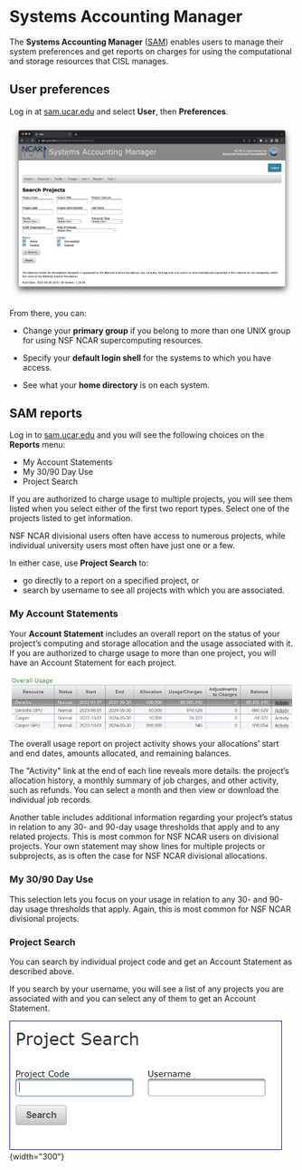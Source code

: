 # Systems Accounting Manager

The **Systems Accounting Manager** ([SAM](https://sam.ucar.edu/app/home)) enables users to manage their
system preferences and get reports on charges for using the
computational and storage resources that CISL manages.

## User preferences

Log in at [sam.ucar.edu](https://sam.ucar.edu/app/home) and
select **User**, then **Preferences**.

![](systems-accounting-manager/media/sam.png)

From there, you can:

- Change your **primary group** if you belong to more than one UNIX
  group for using NSF NCAR supercomputing resources.

- Specify your **default login shell** for the systems to which you have
  access.

- See what your **home directory** is on each system.

## SAM reports

Log in to [sam.ucar.edu](https://sam.ucar.edu/app/home) and you will see
the following choices on the **Reports** menu:

- My Account Statements
- My 30/90 Day Use
- Project Search

If you are authorized to charge usage to multiple projects, you will see
them listed when you select either of the first two report types. Select
one of the projects listed to get information.

NSF NCAR divisional users often have access to numerous projects, while
individual university users most often have just one or a few.

In either case, use **Project Search** to:

- go directly to a report on a specified project, or
- search by username to see all projects with which you are associated.

### My Account Statements

Your **Account Statement** includes an overall report on the status of
your project’s computing and storage allocation and the usage associated
with it. If you are authorized to charge usage to more than one project,
you will have an Account Statement for each project.

![](systems-accounting-manager/media/image1_new.png)

The overall usage report on project activity shows your allocations’
start and end dates, amounts allocated, and remaining balances.

The "Activity" link at the end of each line reveals more details: the
project’s allocation history, a monthly summary of job charges, and
other activity, such as refunds. You can select a month and then view or
download the individual job records.

Another table includes additional information regarding your project’s
status in relation to any 30- and 90-day usage thresholds that apply and
to any related projects. This is most common for NSF NCAR users on
divisional projects. Your own statement may show lines for multiple
projects or subprojects, as is often the case for NSF NCAR divisional
allocations.

### My 30/90 Day Use

This selection lets you focus on your usage in relation to any 30- and
90-day usage thresholds that apply. Again, this is most common for NSF NCAR
divisional projects.

### Project Search

You can search by individual project code and get an Account Statement
as described above.

If you search by your username, you will see a list of any projects you
are associated with and you can select any of them to get an Account
Statement.

![](systems-accounting-manager/media/image2.png){width="300"}
